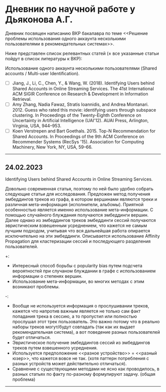 # Дневник по научной работе у Дьяконова А.Г. 

Дневник посвящен написанию ВКР бакалавра по теме <<Решение проблемы использования одного аккаунта несколькими пользователями в рекомендательных системах>>.



Ниже представлен список релевантных статей ($\pm$ все указанные статьи пойдут в список литературы к ВКР):

Использование одного аккаунта несколькими пользователями (Shared accounts / Multi-user Identification).
- [ ] Jiang, J., Li, C., Chen, Y., & Wang, W. (2018). Identifying Users behind Shared Accounts in Online Streaming Services. The 41st International ACM SIGIR Conference on Research & Development in Information Retrieval.
- [ ] Amy Zhang, Nadia Fawaz, Stratis Ioannidis, and Andrea Montanari. 2012. Guess who rated this movie: identifying users through subspace clustering. In Proceedings of the Twenty-Eighth Conference on Uncertainty in Artificial Intelligence (UAI'12). AUAI Press, Arlington, Virginia, USA, 944–953.
- [ ] Koen Verstrepen and Bart Goethals. 2015. Top-N Recommendation for Shared Accounts. In Proceedings of the 9th ACM Conference on Recommender Systems (RecSys '15). Association for Computing Machinery, New York, NY, USA, 59–66.

---

## 24.02.2023 

Identifying Users behind Shared Accounts in Online Streaming Services.

Довольно современная статья, поэтому по ней было удобно собрать следующие статьи для исследования. Предложен метод получения эмбеддингов треков из графа, в котором вершинами являются треки и различная мета-информация (исполнители, альбомы). Приятной особенностью является именно использование мета-информации.  С помощью случайного блуждания получаются эмбеддинги вершин. Далее однако из эмбеддингов треков эмбеддинги сессий получаются эвристическим взвешенным усреднением, что кажется не самым лучшим подходом, учитывая что вся дальнейшая работа опирается исключительно на эти эмбеддинги. Описывается использование Affinity Propagation для кластеризации сессий и последующего разделения пользователей. 

+:
  * Интересный способ борьбы с popularity bias путем подсчета вероятностей при случаном блуждании в графе с использованием информации о степенях вершин.
  * Использование мета-информации, во многих методах с этим возникают проблемы.

-: 
  * Вообще не используется информация о прослушивании треков, кажется что напротив важным является не только сам факт попадания трека в сессию, а то пропустил или полностью прослушал этот трек пользователь. Это важно потому что в реально наборы треков могут/будут совпадать (так как их выдает рекомендательная система), а вот поведение разных пользователей будет отличаться.
  * Эвристическое получение эмбеддингов сессий из эмбеддингов треков путем взвешенного усреднения.
  * Используется предположение <<разное устройство>> = <<разный юзер>>, что кажется вовсе не так. (хотя паттерн потребления с разных устройств может действительно отличаться).
  * Сравнение с существующими методами не ясно как проводилось, в разных статьях по факту по-разному формулируют задачу. (общая проблема)

---

